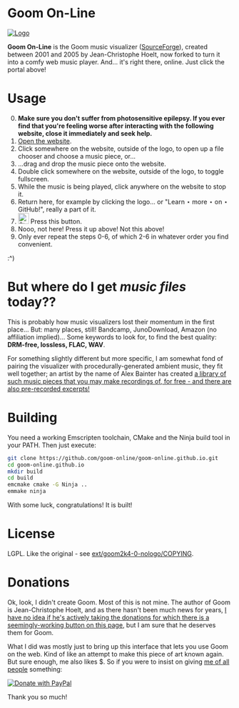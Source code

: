# Goom On-Line

<a href="https://goom-online.github.io/"><img src="https://github.com/goom-online/goom-online.github.io/assets/1766353/98371331-da58-4adf-820a-0b61270a6cdb" alt="Logo"></a>

**Goom On-Line** is the Goom music visualizer ([SourceForge](https://sourceforge.net/projects/goom/)), created between 2001 and 2005 by Jean-Christophe Hoelt, now forked to turn it into a comfy web music player. And... it's right there, online. Just click the portal above!

# Usage 

0. **Make sure you don't suffer from photosensitive epilepsy. If you ever find that you're feeling worse after interacting with the following website, close it immediately and seek help.**
1. [Open the website](https://goom-online.github.io/).
2. Click somewhere on the website, outside of the logo, to open up a file chooser and choose a music piece, or...
3. ...drag and drop the music piece onto the website.
4. Double click somewhere on the website, outside of the logo, to toggle fullscreen.
5. While the music is being played, click anywhere on the website to stop it.
6. Return here, for example by clicking the logo... or "Learn ⋆ more ⋆ on ⋆ GitHub!", really a part of it.
7. <a href="#"><img height="24em" src="https://github.com/goom-online/goom-online.github.io/assets/1766353/b60161d0-0dd2-4136-84bf-4f12a3bba2cd" alt="Star me!"></a> Press this button.
8. Nooo, not here! Press it up above! Not this above!
9. Only ever repeat the steps 0-6, of which 2-6 in whatever order you find convenient.

:^)

# But where do I get _music files_ today??

This is probably how music visualizers lost their momentum in the first place... But: many places, still! Bandcamp, JunoDownload, Amazon (no affiliation implied)... Some keywords to look for, to find the best quality: **DRM-free, lossless, FLAC, WAV**.

For something slightly different but more specific, I am somewhat fond of pairing the visualizer with procedurally-generated ambient music, they fit well together; an artist by the name of Alex Bainter has created [a library of such music pieces that you may make recordings of, for free - and there are also pre-recorded excerpts!](https://play.generative.fm/browse)

# Building

You need a working Emscripten toolchain, CMake and the Ninja build tool in your PATH. Then just execute:

```sh
git clone https://github.com/goom-online/goom-online.github.io.git
cd goom-online.github.io
mkdir build
cd build
emcmake cmake -G Ninja ..
emmake ninja
```

With some luck, congratulations! It is built!

# License

LGPL. Like the original - see [ext/goom2k4-0-nologo/COPYING](https://github.com/goom-online/goom-online.github.io/blob/main/ext/goom2k4-0-nologo/COPYING).

# Donations

Ok, look, I didn't create Goom. Most of this is not mine. The author of Goom is Jean-Christophe Hoelt, and as there hasn't been much news for years, [I have no idea if he's actively taking the donations for which there is a seemingly-working button on this page](https://sourceforge.net/projects/goom/), but I am sure that he deserves them for Goom.

What I did was mostly just to bring up this interface that lets you use Goom on the web. Kind of like an attempt to make this piece of art known again. But sure enough, me also likes $. So if you were to insist on giving [me of all people](https://github.com/newbthenewbd) something:

[![Donate with PayPal](https://www.paypalobjects.com/en_US/i/btn/btn_donateCC_LG.gif)](https://www.paypal.com/cgi-bin/webscr?cmd=_donations&business=sendmoney%40go2%2epl&lc=US&item_name=Donate%20to%20the%20GitHub%20user%20newbthenewbd&currency_code=USD&bn=PP%2dDonationsBF%3abtn_donateCC_LG%2egif%3aNonHosted)

Thank you so much!
